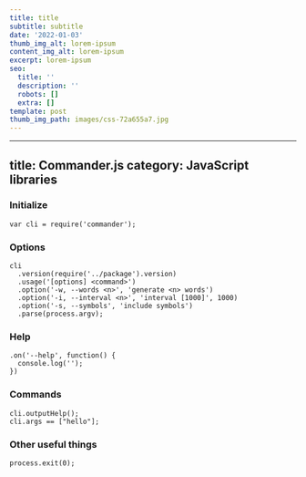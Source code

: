 ```yaml
---
title: title
subtitle: subtitle
date: '2022-01-03'
thumb_img_alt: lorem-ipsum
content_img_alt: lorem-ipsum
excerpt: lorem-ipsum
seo:
  title: ''
  description: ''
  robots: []
  extra: []
template: post
thumb_img_path: images/css-72a655a7.jpg
---
```

---
title: Commander.js
category: JavaScript libraries
---

### Initialize

    var cli = require('commander');

### Options

    cli
      .version(require('../package').version)
      .usage('[options] <command>')
      .option('-w, --words <n>', 'generate <n> words')
      .option('-i, --interval <n>', 'interval [1000]', 1000)
      .option('-s, --symbols', 'include symbols')
      .parse(process.argv);

### Help

    .on('--help', function() {
      console.log('');
    })

### Commands

    cli.outputHelp();
    cli.args == ["hello"];

### Other useful things

    process.exit(0);
